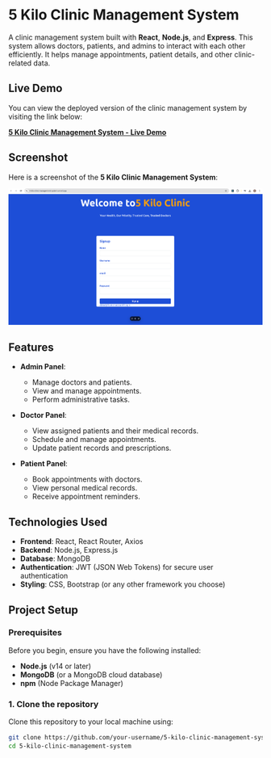 # 5 Kilo Clinic Management System

A clinic management system built with **React**, **Node.js**, and **Express**. This system allows doctors, patients, and admins to interact with each other efficiently. It helps manage appointments, patient details, and other clinic-related data.

## Live Demo

You can view the deployed version of the clinic management system by visiting the link below:

[**5 Kilo Clinic Management System - Live Demo**](your-deployed-link-here)

## Screenshot

Here is a screenshot of the **5 Kilo Clinic Management System**:

![Clinic Management System Screenshot](./photo.png)

## Features

- **Admin Panel**:
  - Manage doctors and patients.
  - View and manage appointments.
  - Perform administrative tasks.

- **Doctor Panel**:
  - View assigned patients and their medical records.
  - Schedule and manage appointments.
  - Update patient records and prescriptions.

- **Patient Panel**:
  - Book appointments with doctors.
  - View personal medical records.
  - Receive appointment reminders.

## Technologies Used

- **Frontend**: React, React Router, Axios
- **Backend**: Node.js, Express.js
- **Database**: MongoDB
- **Authentication**: JWT (JSON Web Tokens) for secure user authentication
- **Styling**: CSS, Bootstrap (or any other framework you choose)

## Project Setup

### Prerequisites

Before you begin, ensure you have the following installed:

- **Node.js** (v14 or later)
- **MongoDB** (or a MongoDB cloud database)
- **npm** (Node Package Manager)

### 1. Clone the repository

Clone this repository to your local machine using:

```bash
git clone https://github.com/your-username/5-kilo-clinic-management-system.git
cd 5-kilo-clinic-management-system
